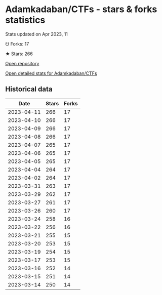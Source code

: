 # Adamkadaban/CTFs - stars & forks statistics

Stats updated on Apr 2023, 11

☋ Forks: 17

★ Stars: 266

[Open repository](https://github.com/Adamkadaban/CTFs)

[Open detailed stats for Adamkadaban/CTFs](https://reviewgithub.com/rep/Adamkadaban/CTFs)

## Historical data
| Date | Stars | Forks |
|------|-------|-------|
| 2023-04-11 | 266 | 17 | 
| 2023-04-10 | 266 | 17 | 
| 2023-04-09 | 266 | 17 | 
| 2023-04-08 | 266 | 17 | 
| 2023-04-07 | 265 | 17 | 
| 2023-04-06 | 265 | 17 | 
| 2023-04-05 | 265 | 17 | 
| 2023-04-04 | 264 | 17 | 
| 2023-04-02 | 264 | 17 | 
| 2023-03-31 | 263 | 17 | 
| 2023-03-29 | 262 | 17 | 
| 2023-03-27 | 261 | 17 | 
| 2023-03-26 | 260 | 17 | 
| 2023-03-24 | 258 | 16 | 
| 2023-03-22 | 256 | 16 | 
| 2023-03-21 | 255 | 15 | 
| 2023-03-20 | 253 | 15 | 
| 2023-03-19 | 254 | 15 | 
| 2023-03-17 | 253 | 15 | 
| 2023-03-16 | 252 | 14 | 
| 2023-03-15 | 251 | 14 | 
| 2023-03-14 | 250 | 14 | 

